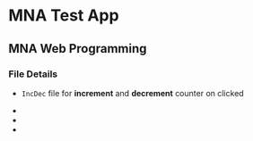 # MNA Test App

## MNA Web Programming

### File Details

- `IncDec` file for **increment** and **decrement** counter on clicked

*
*
*

